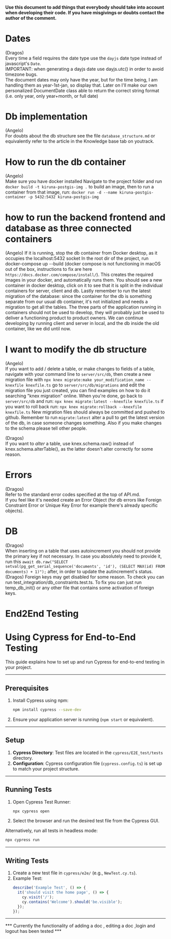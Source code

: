#### Use this document to add things that everybody should take into account when developing their code. If you have misgivings or doubts contact the author of the comment.  


# Dates  
(Dragos)  
Every time a field requires the date type use the `dayjs` date type instead of javascript's `Date`.  
IMPORTANT: when generating a dayjs date use dayjs.utc() in order to avoid timezone bugs.  
The document dates may only have the year, but for the time being, I am handling them as year-1st-jan, so display that. Later on I'll make our own personalized DocumentDate class able to return the correct string format (i.e. only year, only year+month, or full date)

# Db implementation
(Angelo)  
For doubts about the db structure see the file `database_structure.md` or equivalently refer to the article in the Knowledge base tab on youtrack.

# How to run the db container
(Angelo)  
Make sure you have docker installed
Navigate to the project folder and run
`docker build -t kiruna-postgis-img .`
to build an image, then to run a container from that image, run:
`docker run -d --name kiruna-postgis-container -p 5432:5432 kiruna-postgis-img`

# how to run the backend frontend and database as three connected containers
(Angelo)
If it is running, stop the db container from Docker desktop, as it occupies the localhost:5432 socket
In the root dir of the project, run docker-compose up --build (docker compose is not functioning in macOS out of the box, instructions to fix are here `https://docs.docker.com/compose/install/`).
This creates the required images in your docker, and automatically runs them.
You should see a new container in docker desktop, click on it to see that it is split in the individual containers for server, client and db.
Lastly remember to run the latest migration of the database: since the container for the db is something separate from our usual db container, it's not initialized and needs a migration to get all the tables.
The three parts of the application running in containers should not be used to develop, they will probably just be used to deliver a functioning product to product owners.
We can continue developing by running client and server in local, and the db inside the old container, like we did until now.

# I want to modify the db structure
(Angelo)  
If you want to add / delete a table, or make changes to fields of a table, navigate with your command line to `server/src/db`,
then create a new migration file with
`npx knex migrate:make your_modification_name --knexfile knexfile.ts`
go to `server/src/db/migrations` and edit the migration file you just created, you can find examples on how to do it searching "knex migration" online.
When you're done, go back to `server/src/db` and run:
`npx knex migrate:latest --knexfile knexfile.ts`
if you want to roll back run:
`npx knex migrate:rollback --knexfile knexfile.ts`
New migration files should always be committed and pushed to github.
Remember to run `migrate:latest` alter a pull to get the latest version of the db, in case someone changes something. Also if you make changes to the schema please tell other people.  

(Dragos)  
If you want to _alter_ a table, use knex.schema.raw() instead of knex.schema.alterTable(), as the latter doesn't alter correctly for some reason.

# Errors
(Dragos)  
Refer to the standard error codes specified at the top of API.md.  
If you feel like it's needed create an Error Object (for db errors like Foreign Constraint Error or Unique Key Error for example there's already specific objects).  

# DB
(Dragos)  
When inserting on a table that uses autoincrement you should not provide the primary key if not necessary. In case you absolutely need to provide it, run this `await db.raw("SELECT setval(pg_get_serial_sequence('documents', 'id'), (SELECT MAX(id) FROM documents) + 1)");` after, in order to update the autincrement's status.  
(Dragos)
Foreign keys may get disabled for some reason. To check you can run test_integration/db_constraints.test.ts. To fix you can just run temp_db_init() or any other file that contains some activation of foreign keys.  


# End2End Testing


# Using Cypress for End-to-End Testing

This guide explains how to set up and run Cypress for end-to-end testing in your project.

---

## Prerequisites
1. Install Cypress using npm:
   ```bash
   npm install cypress --save-dev
   ```
2. Ensure your application server is running (`npm start` or equivalent).

---

## Setup
1. **Cypress Directory**: Test files are located in the `cypress/E2E_test/tests` directory.
2. **Configuration**: Cypress configuration file (`cypress.config.ts`) is set up to match your project structure.

---

## Running Tests
1. Open Cypress Test Runner:
   ```bash
   npx cypress open
   ```
2. Select the browser and run the desired test file from the Cypress GUI.

Alternatively, run all tests in headless mode:
   ```bash
   npx cypress run
   ```

---

## Writing Tests
1. Create a new test file in `cypress/e2e/` (e.g., `NewTest.cy.ts`).
2. Example Test:
   ```typescript
   describe('Example Test', () => {
     it('should visit the home page', () => {
       cy.visit('/');
       cy.contains('Welcome').should('be.visible');
     });
   });
   ```

---


*** Currently the functionality of adding a doc , editing a doc ,login and logout has been tested ***

